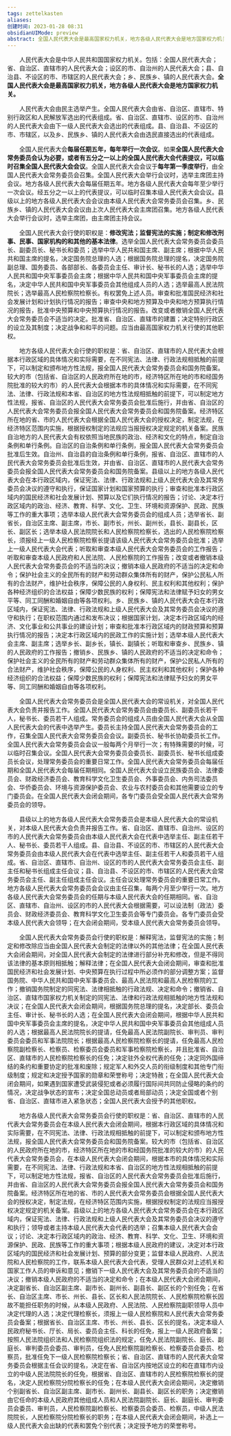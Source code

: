 ```yaml
---
tags: zettelkasten 
aliases: 
创建时间: 2023-01-28 08:31
obsidianUIMode: preview
abstract: 全国人民代表大会是最高国家权力机关，地方各级人民代表大会是地方国家权力机关。
---
```


‌‌‌　　人民代表大会是中华人民共和国国家权力机关。包括：全国人民代表大会；省、自治区、直辖市的人民代表大会；设区的市、自治州的人民代表大会；县、自治县、不设区的市、市辖区的人民代表大会；乡、民族乡、镇的人民代表大会。**全国人民代表大会是最高国家权力机关，地方各级人民代表大会是地方国家权力机关。**

‌‌‌　　人民代表大会由民主选举产生。全国人民代表大会由省、自治区、直辖市、特别行政区和人民解放军选出的代表组成。省、自治区、直辖市、设区的市、自治州的人民代表大会由下一级人民代表大会选出的代表组成。县、自治县、不设区的市、市辖区，以及乡、民族乡、镇的人民代表大会由选民直接选出的代表组成。

‌‌‌　　全国人民代表大会**每届任期五年，每年举行一次会议**。如果**全国人民代表大会常务委员会认为必要，或者有五分之一以上的全国人民代表大会代表提议，可以临时召集全国人民代表大会会议**。全国人民代表大会会议于**每年第一季度举行**，由全国人民代表大会常务委员会召集。全国人民代表大会举行会议时，选举主席团主持会议。地方各级人民代表大会每届任期五年。地方各级人民代表大会每年至少举行一次会议。经五分之一以上的代表提议，可以临时召集本级人民代表大会会议。县级以上的地方各级人民代表大会会议由本级人民代表大会常务委员会召集。乡、民族乡、镇的人民代表大会会议由上次人民代表大会主席团召集。地方各级人民代表大会举行会议时，选举主席团，由主席团主持会议。

‌‌‌　　全国人民代表大会行使的职权是：**修改宪法；监督宪法的实施；制定和修改刑事、民事、国家机构的和其他的基本法律**。选举全国人民代表大会常务委员会委员长、副委员长、秘书长和委员；选举中华人民共和国主席、副主席；根据中华人民共和国主席的提名，决定国务院总理的人选；根据国务院总理的提名，决定国务院副总理、国务委员、各部部长、各委员会主任、审计长、秘书长的人选；选举中华人民共和国中央军事委员会主席；根据中华人民共和国中央军事委员会主席的提名，决定中华人民共和国中央军事委员会其他组成人员的人选；选举最高人民法院院长；选举最高人民检察院检察长。有权罢免上述人员。审查和批准国民经济和社会发展计划和计划执行情况的报告；审查中央和地方预算及中央和地方预算执行情况的报告，批准中央预算和中央预算执行情况的报告。改变或者撤销全国人民代表大会常务委员会不适当的决定。批准省、自治区、直辖市的建置；决定特别行政区的设立及其制度；决定战争和和平的问题。应当由最高国家权力机关行使的其他职权。

‌‌‌　　地方各级人民代表大会行使的职权是：省、自治区、直辖市的人民代表大会根据本行政区域的具体情况和实际需要，在不同宪法、法律、行政法规相抵触的前提下，可以制定和颁布地方性法规，报全国人民代表大会常务委员会和国务院备案。较大的市（包括省、自治区的人民政府所在地的市，经济特区所在地的市和经国务院批准的较大的市）的人民代表大会根据本市的具体情况和实际需要，在不同宪法、法律、行政法规和本省、自治区的地方性法规相抵触的前提下，可以制定地方性法规，报省、自治区的人民代表大会常务委员会批准后施行，并由省、自治区的人民代表大会常务委员会报全国人民代表大会常务委员会和国务院备案。经济特区所在地的省、市的人民代表大会根据全国人民代表大会的授权决定，制定法规，在经济特区范围内实施，根据授权制定的法规应当报授权决定规定的机关备案。民族自治地方的人民代表大会有权依照当地民族的政治、经济和文化的特点，制定自治条例和单行条例。自治区的自治条例和单行条例，报全国人民代表大会常务委员会批准后生效。自治州、自治县的自治条例和单行条例，报省、自治区、直辖市的人民代表大会常务委员会批准后生效，并由省、自治区、直辖市的人民代表大会常务委员会报全国人民代表大会常务委员会和国务院备案。县级以上的地方各级人民代表大会在本行政区域内，保证宪法、法律、行政法规和上级人民代表大会及其常务委员会决议的遵守和执行，保证国家计划和国家预算的执行；审查和批准本行政区域内的国民经济和社会发展计划、预算以及它们执行情况的报告；讨论、决定本行政区域内的政治、经济、教育、科学、文化、卫生、环境和资源保护、民政、民族等工作的重大事项；选举本级人民代表大会常务委员会的组成人员；选举省长、副省长，自治区主席、副主席，市长、副市长，州长、副州长，县长、副县长，区长、副区长；选举本级人民法院院长和人民检察院检察长，选出的人民检察院检察长，须报经上一级人民检察院检察长提请该级人民代表大会常务委员会批准；选举上一级人民代表大会代表；听取和审查本级人民代表大会常务委员会的工作报告；听取和审查本级人民政府和人民法院、人民检察院的工作报告；改变或者撤销本级人民代表大会常务委员会的不适当的决议；撤销本级人民政府的不适当的决定和命令；保护社会主义的全民所有的财产和劳动群众集体所有的财产，保护公民私人所有的合法财产，维护社会秩序，保障公民的人身权利、民主权利和其他权利；保护各种经济组织的合法权益；保障少数民族的权利；保障宪法和法律赋予妇女的男女平等、同工同酬和婚姻自由等各项权利。乡、民族乡、镇的人民代表大会在本行政区域内，保证宪法、法律、行政法规和上级人民代表大会及其常务委员会决议的遵守和执行；在职权范围内通过和发布决议；根据国家计划，决定本行政区域内的经济、文化事业和公共事业的建设计划；审查和批准本行政区域内的财政预算和预算执行情况的报告；决定本行政区域内的民政工作的实施计划；选举本级人民代表大会主席、副主席；选举乡长、副乡长，镇长、副镇长；听取和审查乡、民族乡、镇的人民政府的工作报告；撤销乡、民族乡、镇的人民政府的不适当的决定和命令；保护社会主义的全民所有的财产和劳动群众集体所有的财产，保护公民私人所有的合法财产，维护社会秩序，保障公民的人身权利、民主权利和其他权利；保护各种经济组织的合法权益；保障少数民族的权利；保障宪法和法律赋予妇女的男女平等、同工同酬和婚姻自由等各项权利。

‌‌‌　　全国人民代表大会常务委员会是全国人民代表大会的常设机关，对全国人民代表大会负责并报告工作。全国人民代表大会常务委员会由委员长、副委员长若干人，秘书长、委员若干人组成。常务委员会的组成人员由全国人民代表大会从全国人民代表大会的代表中选举产生。委员长主持全国人民代表大会常务委员会的工作，召集全国人民代表大会常务委员会会议。副委员长、秘书长协助委员长工作。全国人民代表大会常务委员会会议一般每两个月举行一次；有特殊需要的时候，可以临时召集会议。全国人民代表大会常务委员会委员长、副委员长、秘书长组成委员长会议，处理常务委员会的重要日常工作。全国人民代表大会常务委员会每届任期和全国人民代表大会每届任期相同。全国人民代表大会设立民族委员会、法律委员会、财政经济委员会、教育科学文化卫生委员会、外事委员会、内务司法委员会、华侨委员会、环境与资源保护委员会、农业与农村委员会和其他需要设立的专门委员会。在全国人民代表大会闭会期间，各专门委员会受全国人民代表大会常务委员会的领导。

‌‌‌　　县级以上的地方各级人民代表大会常务委员会是本级人民代表大会的常设机关，对本级人民代表大会负责并报告工作。省、自治区、直辖市、自治州、设区的市的人民代表大会常务委员会由本级人民代表大会在代表中选举主任、副主任若干人、秘书长、委员若干人组成。县、自治县、不设区的市、市辖区的人民代表大会常务委员会由本级人民代表大会在代表中选举主任、副主任若干人和委员若干人组成。省、自治区、直辖市、自治州、设区的市的人民代表大会常务委员会主任、副主任和秘书长组成主任会议；县、自治县、不设区的市、市辖区的人民代表大会常务委员会主任、副主任组成主任会议。主任会议处理常务委员会的重要日常工作。地方各级人民代表大会常务委员会会议由主任召集，每两个月至少举行一次。地方各级人民代表大会常务委员会的任期与本级人民代表大会的任期相同。省、自治区、直辖市、自治州、设区的市的人民代表大会根据需要，可以设法制（政法）委员会、财政经济委员会、教育科学文化卫生委员会等专门委员会。各专门委员会受本级人民代表大会领导；在大会闭会期间，受本级人民代表大会常务委员会领导。

‌‌‌　　全国人民代表大会常务委员会行使的职权是：解释宪法，监督宪法的实施；制定和修改除应当由全国人民代表大会制定的法律以外的其他法律；在全国人民代表大会闭会期间，对全国人民代表大会制定的法律进行部分补充和修改，但是不得同该法律的基本原则相抵触；解释法律；在全国人民代表大会闭会期间，审查和批准国民经济和社会发展计划、中央预算在执行过程中所必须作的部分调整方案；监督国务院、中华人民共和国中央军事委员会、最高人民法院和最高人民检察院的工作；撤销国务院制定的同宪法、法律相抵触的行政法规、决定和命令；撤销省、自治区、直辖市国家权力机关制定的同宪法、法律和行政法规相抵触的地方性法规和决议；在全国人民代表大会闭会期间，根据国务院总理的提名，决定部长、委员会主任、审计长、秘书长的人选；在全国人民代表大会闭会期间，根据中华人民共和国中央军事委员会主席的提名，决定中华人民共和国中央军事委员会其他组成人员的人选；根据最高人民法院院长的提请，任免最高人民法院副院长、审判员、审判委员会委员和军事法院院长；根据最高人民检察院检察长的提请，任免最高人民检察院副检察长、检察员、检察委员会委员和军事检察院检察长，并且批准省、自治区、直辖市的人民检察院检察长的任免；决定驻外全权代表的任免；决定同外国缔结的条约和重要协定的批准和废除；规定军人和外交人员的衔级制度和其他专门衔级制度；规定和决定授予国家的勋章和荣誉称号；决定特赦；在全国人民代表大会闭会期间，如果遇到国家遭受武装侵犯或者必须履行国际间共同防止侵略的条约的情况，决定战争状态的宣布；决定全国总动员或者局部动员；决定全国或者个别省、自治区、直辖市进入紧急状态；全国人民代表大会授予的其他职权。

‌‌‌　　地方各级人民代表大会常务委员会行使的职权是：省、自治区、直辖市的人民代表大会常务委员会在本级人民代表大会闭会期间，根据本行政区域的具体情况和实际需要，在不同宪法、法律、行政法规相抵触的前提下，可以制定和颁布地方性法规，报全国人民代表大会常务委员会和国务院备案。较大的市（包括省、自治区的人民政府所在地的市，经济特区所在地的市和经国务院批准的较大的市）的人民代表大会常务委员会，在本级人民代表大会闭会期间，根据本市的具体情况和实际需要，在不同宪法、法律、行政法规和本省、自治区的地方性法规相抵触的前提下，可以制定地方性法规，报省、自治区的人民代表大会常务委员会批准后施行，并由省、自治区的人民代表大会常务委员会报全国人民代表大会常务委员会和国务院备案。经济特区所在地的省、市的人民代表大会常务委员会根据全国人民代表大会的授权决定，制定法规，在经济特区范围内实施，根据授权制定的法规应当报授权决定规定的机关备案。县级以上的地方各级人民代表大会常务委员会在本行政区域内，保证宪法、法律、行政法规和上级人民代表大会及其常务委员会决议的遵守和执行；领导或者主持本级人民代表大会代表的选举；召集本级人民代表大会会议；讨论、决定本行政区域内的政治、经济、教育、科学、文化、卫生、环境和资源保护、民政、民族等工作的重大事项；根据本级人民政府的建议，决定对本行政区域内的国民经济和社会发展计划、预算的部分变更；监督本级人民政府、人民法院和人民检察院的工作，联系本级人民代表大会代表，受理人民群众对上述机关和国家工作人员的申诉和意见；撤销下一级人民代表大会及其常务委员会的不适当的决议；撤销本级人民政府的不适当的决定和命令；在本级人民代表大会闭会期间，决定副省长、自治区副主席、副市长、副州长、副县长、副区长的个别任免；在省长、自治区主席、市长、州长、县长、区长和人民法院院长、人民检察院检察长因故不能担任职务的时候，从本级人民政府、人民法院、人民检察院副职领导人员中决定代理的人选；决定代理检察长，须报上一级人民检察院和人民代表大会常务委员会备案；根据省长、自治区主席、市长、州长、县长、区长的提名，决定本级人民政府秘书长、厅长、局长、委员会主任、科长的任免，报上一级人民政府备案；按照人民法院组织法和人民检察院组织法的规定，任免人民法院副院长、庭长、副庭长、审判委员会委员、审判员，任免人民检察院副检察长、检察委员会委员、检察员，批准任免下一级人民检察院检察长；省、自治区、直辖市的人民代表大会常务委员会根据主任会议的提名，决定在省、自治区内按地区设立的和在直辖市内设立的中级人民法院院长的任免，根据省、自治区、直辖市的人民检察院检察长的提名，决定人民检察院分院检察长的任免；在本级人民代表大会闭会期间，决定撤销个别副省长、自治区副主席、副市长、副州长、副县长、副区长的职务；决定撤销由它任命的本级人民政府其他组成人员和人民法院副院长、庭长、副庭长、审判委员会委员、审判员，人民检察院副检察长、检察委员会委员、检察员，中级人民法院院长，人民检察院分院检察长的职务；在本级人民代表大会闭会期间，补选上一级人民代表大会出缺的代表和罢免个别代表；决定授予地方的荣誉称号。